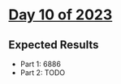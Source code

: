 # [Day 10 of 2023](https://adventofcode.com/2023/day/10)

## Expected Results

- Part 1: 6886
- Part 2: TODO
